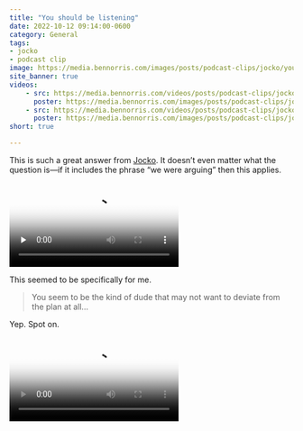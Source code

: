 ```yaml
---
title: "You should be listening"
date: 2022-10-12 09:14:00-0600
category: General
tags:
- jocko
- podcast clip
image: https://media.bennorris.com/images/posts/podcast-clips/jocko/you-should-be-listening.jpeg
site_banner: true
videos: 
    - src: https://media.bennorris.com/videos/posts/podcast-clips/jocko/you-should-be-listening.mov
      poster: https://media.bennorris.com/images/posts/podcast-clips/jocko/you-should-be-listening.jpeg
    - src: https://media.bennorris.com/videos/posts/podcast-clips/jocko/some-freedom.mov
      poster: https://media.bennorris.com/images/posts/podcast-clips/jocko/some-freedom.jpeg
short: true

---
```


This is such a great answer from [Jocko](https://bennorris.com/tags/jocko/). It doesn’t even matter what the question is—if it includes the phrase “we were arguing” then this applies.

<div class="embed-responsive embed-responsive-16by9">
    <video class="embed-responsive-item" controls="controls" playsinline="playsinline" src="https://media.bennorris.com/videos/posts/podcast-clips/jocko/you-should-be-listening.mov" poster="https://media.bennorris.com/images/posts/podcast-clips/jocko/you-should-be-listening.jpeg" style="background-image:url(https://media.bennorris.com/images/posts/podcast-clips/jocko/you-should-be-listening.jpeg);background-size:contain;background-repeat:no-repeat;" preload="none"></video>
</div>

This seemed to be specifically for me.

> You seem to be the kind of dude that may not want to deviate from the plan at all…

Yep. Spot on.

<div class=“embed-responsive embed-responsive-16by9”>
    <video class=“embed-responsive-item” controls=“controls” playsinline=“playsinline” src=“https://media.bennorris.com/videos/posts/podcast-clips/jocko/some-freedom.mov” poster=“https://media.bennorris.com/images/posts/podcast-clips/jocko/some-freedom.jpeg” style=“background-image:url(https://media.bennorris.com/images/posts/podcast-clips/jocko/some-freedom.jpeg);background-size:contain;background-repeat:no-repeat;” preload=“none”></video>
</div>
